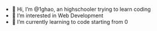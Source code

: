 - 👋 Hi, I’m @1ghao, an highschooler trying to learn coding
- 👀 I’m interested in Web Development
- 🌱 I’m currently learning to code starting from 0

<!---
1ghao/1ghao is a ✨ special ✨ repository because its `README.md` (this file) appears on your GitHub profile.
You can click the Preview link to take a look at your changes.
--->
